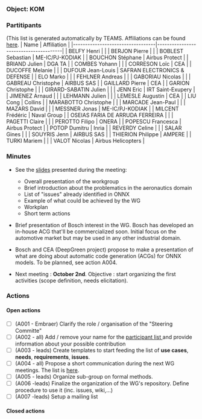 ### Object: KOM
### Partitipants 
(This list is generated automatically by TEAMS. Affiliations can be found [here](https://github.com/ericjenn/working-groups/blob/da1fb275bcbfb32af95fd8ef54589cde0e14f927/safety-related-profile/meetings/team.md).
| Name                            | Affiliation                           |
|----------------------------------|---------------------------------------|
| BELFY Henri                      |                                       |
| BERJON Pierre                    |                                       |
| BOBLEST Sebastian                | ME-IC/PJ-KODIAK                       |
| BOUCHON Stéphane                 | Airbus Protect                        |
| BRIAND Julien                    | DGA TA                                |
| COMBES Yohann                    |                                       |
| CORRESON Loïc                    | CEA                                   |
| DUCOFFE Melanie                  |                                       |
| DUFOUR Jean-Louis                | SAFRAN ELECTRONICS & DEFENSE          |
| ELO Marko                        |                                       |
| FEHLNER Andreas                  |                                       |
| GABORIAU Nicolas                 |                                       |
| GABREAU Christophe               | AIRBUS SAS                            |
| GAILLARD Pierre                  | CEA                                   |
| GARION Christophe                |                                       |
| GIRARD-SABATIN Julien            |                                       |
| JENN Eric                        | IRT Saint-Exupery                     |
| JIMENEZ Arnaud                   |                                       |
| LEHMANN Julien                   |                                       |
| LEMESLE Augustin                 | CEA                                   |
| LIU Cong                         | Collins                               |
| MARABOTTO Christophe             |                                       |
| MARCADE Jean-Paul                |                                       |
| MAZARS David                     |                                       |
| MESSNER Jonas                    | ME-IC/PJ-KODIAK                       |
| MILCENT Frédéric                 | Naval Group                           |
| OSEIAS FARIA DE ARRUDA FERREIRA  |                                       |
| PAGETTI Claire                   |                                       |
| PEROTTO Filipo                   | ONERA                                 |
| POPESCU Francesca                | Airbus Protect                        |
| POTOP Dumitru                    | Inria                                 |
| REVERDY Celine                   |                                       |
| SALAR Gines                      |                                       |
| SOUYRIS Jenn                     | AIRBUS SAS                            |
| THIERION Philippe                | AMPERE                                |
| TURKI Mariem                     |                                       |
| VALOT Nicolas                    | Airbus Helicopters                    |

### Minutes

- See the [slides](https://github.com/ericjenn/working-groups/blob/006648a3e0b602d0e0c005014ae1925c6906ba7a/safety-related-profile/meetings/2024-09-25%20-%20KOM/2024-09-25%20-%20SONNX%20KOM.pdf) presented during the meeting:
  - Overall presentation of the workgroup
  - Brief introduction about the problematics in the aeronautics domain
  - List of "issues" already identified in ONNX
  - Example of what could be achieved by the WG
  - Workplan
  - Short term actions
- Brief presentation of Bosch interest in the WG. Bosch has developed an in-house ACG that'll be commercialized soon. Initial focus on the automotive market but may be used in any other industrial domain.  
- Bosch and CEA (DeepGreen project) propose to make a presentation of what are doing about automatic code generation (ACGs) for ONNX models. To be planned, see action A004.

- Next meeting : **October 2nd**. Objective : start organizing the first activities (scope definition, needs elicitation).

### Actions
#### Open actions
- [ ] (A001 - Embraer) Clarify the role / organisation of the "Steering Committe"
- [ ] (A002 - all) Add / remove your name for the [participant list ](https://github.com/ericjenn/working-groups/blob/da1fb275bcbfb32af95fd8ef54589cde0e14f927/safety-related-profile/meetings/team.md) and provide information about your possible contribution
- [ ] (A003 - leads) Create templates to start feeding the list of **use cases**, **needs**, **requirements**, **issues**.
- [ ] (A004 - all) Propose a short communication during the next WG meetings. The list is [here](https://github.com/ericjenn/working-groups/blob/da1fb275bcbfb32af95fd8ef54589cde0e14f927/safety-related-profile/meetings/presentation_proposals.md).
- [ ] (A005 - leads) Organize sub-group on formal methods.
- [ ] (A006 -leads) Finalize the organization of the WG's repository. Define procedure to use it (inc. issues, wiki,...)
- [ ] (A007 -leads) Setup a mailing list
#### Closed actions
